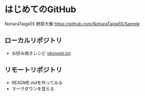 # はじめてのGitHub
NoharaTaiga55 野原大雅
https://github.com/NoharaTaiga55/Sample

## ローカルリポジトリ
* お好み焼きレシピ
     [okonomi.txt](okonomi.txt)

## リモートリポジトリ
* README.mdを作ってみる
* マークダウンを覚える